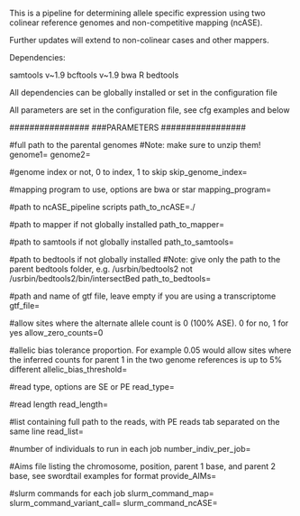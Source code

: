 This is a pipeline for determining allele specific expression using two colinear reference genomes and non-competitive mapping (ncASE). 

Further updates will extend to non-colinear cases and other mappers.

Dependencies:

samtools v~1.9
bcftools v~1.9
bwa
R
bedtools

All dependencies can be globally installed or set in the configuration file

All parameters are set in the configuration file, see cfg examples and below

################
###PARAMETERS
#################

#full path to the parental genomes
#Note: make sure to unzip them!
genome1=
genome2=

#genome index or not, 0 to index, 1 to skip
skip_genome_index=

#mapping program to use, options are bwa or star
mapping_program=

#path to ncASE_pipeline scripts
path_to_ncASE=./

#path to mapper if not globally installed
path_to_mapper=

#path to samtools if not globally installed
path_to_samtools=

#path to bedtools if not globally installed
#Note: give only the path to the parent bedtools folder, e.g. /usrbin/bedtools2 not /usrbin/bedtools2/bin/intersectBed
path_to_bedtools=

#path and name of gtf file, leave empty if you are using a transcriptome 
gtf_file=

#allow sites where the alternate allele count is 0 (100% ASE). 0 for no, 1 for yes
allow_zero_counts=0

#allelic bias tolerance proportion. For example 0.05 would allow sites where the inferred counts for parent 1 in the two genome references is up to 5% different
allelic_bias_threshold=

#read type, options are SE or PE
read_type=

#read length
read_length=

#list containing full path to the reads, with PE reads tab separated on the same line
read_list=

#number of individuals to run in each job
number_indiv_per_job=

#Aims file listing the chromosome, position, parent 1 base, and parent 2 base,  see swordtail examples for format
provide_AIMs=

#slurm commands for each job
slurm_command_map=
slurm_command_variant_call=
slurm_command_ncASE=
